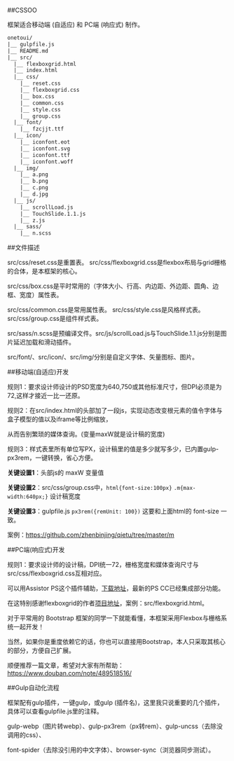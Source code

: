 ﻿##CSSOO

框架适合移动端 (自适应) 和 PC端 (响应式) 制作。

```txt
onetoui/
|__ gulpfile.js
|__ README.md
|__ src/
  |__ flexboxgrid.html
  |__ index.html
  |__ css/
    |__ reset.css
    |__ flexboxgrid.css
    |__ box.css
    |__ common.css
    |__ style.css
    |__ group.css
  |__ font/
    |__ fzcjjt.ttf
  |__ icon/
    |__ iconfont.eot
    |__ iconfont.svg
    |__ iconfont.ttf
    |__ iconfont.woff
  |__ img/
    |__ a.png
    |__ b.png
    |__ c.png
    |__ d.jpg
  |__ js/
    |__ scrollLoad.js
    |__ TouchSlide.1.1.js
    |__ z.js
  |__ sass/
    |__ n.scss
```
##文件描述

src/css/reset.css是重置表。 src/css/flexboxgrid.css是flexbox布局与grid栅格的合体，是本框架的核心。

src/css/box.css是平时常用的（字体大小、行高、内边距、外边距、圆角、边框、宽度）属性表。

src/css/common.css是常用属性表。 src/css/style.css是风格样式表。 src/css/group.css是组件样式表。

src/sass/n.scss是预编译文件。src/js/scrollLoad.js与TouchSlide.1.1.js分别是图片延迟加载和滑动插件。

src/font/、src/icon/、src/img/分别是自定义字体、矢量图标、图片。

##移动端(自适应)开发

规则1：要求设计师设计的PSD宽度为640,750或其他标准尺寸，但DPI必须是为72,这样才接近一比一还原。

规则2：在src/index.html的头部加了一段js，实现动态改变根元素的值令字体与盒子模型的值以及iframe等比例缩放，

从而告别繁琐的媒体查询。(变量maxW就是设计稿的宽度)

规则3：样式表里所有单位写PX，设计稿里的值是多少就写多少，已内置gulp-px3rem，一键转换，省心方便。

**关键设置1**：头部js的 maxW 变量值

**关键设置2**：src/css/group.css中，`html{font-size:100px}` `.m{max-width:640px;}` 设计稿宽度

**关键设置3**：gulpfile.js `px3rem({remUnit: 100})` 这要和上面html的 font-size 一致。

案例：https://github.com/zhenbinjing/qietu/tree/master/m

##PC端(响应式)开发

规则1：要求设计师的设计稿，DPI统一72，栅格宽度和媒体查询尺寸与src/css/flexboxgrid.css互相对应。

可以用Assistor PS这个插件辅助，[下载地址](http://witstudio.net/)，最新的PS CC已经集成部分功能。

在这特别感谢flexboxgrid的作者[项目地址](https://github.com/kristoferjoseph/flexboxgrid)，案例：src/flexboxgrid.html。

对于平常用的 Bootstrap 框架的同学一下就能看懂，本框架采用Flexbox与栅格系统一起开发！

当然，如果你是重度依赖它的话，你也可以直接用Bootstrap，本人只采取其核心的部分，方便自己扩展。

顺便推荐一篇文章，希望对大家有所帮助：https://www.douban.com/note/489518516/

##Gulp自动化流程

框架配有gulp插件，一键gulp，或gulp (插件名)，这里我只说重要的几个插件，具体可以查看gulpfile.js里的注释。

gulp-webp（图片转webp）、gulp-px3rem（px转rem）、gulp-uncss（去除没调用的css）、

font-spider（去除没引用的中文字体）、browser-sync（浏览器同步测试）。